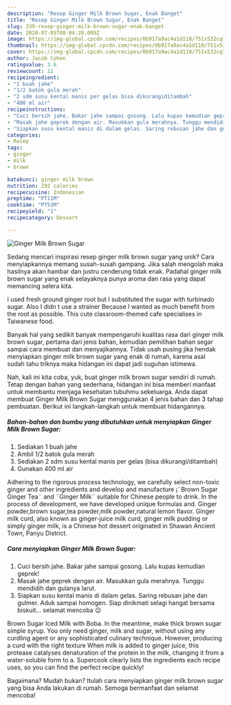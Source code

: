 ```yaml
---
description: "Resep Ginger Milk Brown Sugar, Enak Banget"
title: "Resep Ginger Milk Brown Sugar, Enak Banget"
slug: 339-resep-ginger-milk-brown-sugar-enak-banget
date: 2020-07-05T08:04:28.099Z
image: https://img-global.cpcdn.com/recipes/0b917a9ac4a1d110/751x532cq70/ginger-milk-brown-sugar-foto-resep-utama.jpg
thumbnail: https://img-global.cpcdn.com/recipes/0b917a9ac4a1d110/751x532cq70/ginger-milk-brown-sugar-foto-resep-utama.jpg
cover: https://img-global.cpcdn.com/recipes/0b917a9ac4a1d110/751x532cq70/ginger-milk-brown-sugar-foto-resep-utama.jpg
author: Jacob Cohen
ratingvalue: 3.6
reviewcount: 12
recipeingredient:
- "1 buah jahe"
- "1/2 batok gula merah"
- "2 sdm susu kental manis per gelas bisa dikurangiditambah"
- "400 ml air"
recipeinstructions:
- "Cuci bersih jahe. Bakar jahe sampai gosong. Lalu kupas kemudian geprek!"
- "Masak jahe geprek dengan air. Masukkan gula merahnya. Tunggu mendidih dan gulanya larut."
- "Siapkan susu kental manis di dalam gelas. Saring rebusan jahe dan gulmer. Aduk sampai homogen. Siap dinikmati selagi hangat bersama biskuit... selamat mencoba 😉"
categories:
- Resep
tags:
- ginger
- milk
- brown

katakunci: ginger milk brown 
nutrition: 292 calories
recipecuisine: Indonesian
preptime: "PT11M"
cooktime: "PT53M"
recipeyield: "1"
recipecategory: Dessert

---
```



![Ginger Milk Brown Sugar](https://img-global.cpcdn.com/recipes/0b917a9ac4a1d110/751x532cq70/ginger-milk-brown-sugar-foto-resep-utama.jpg)

Sedang mencari inspirasi resep ginger milk brown sugar yang unik? Cara menyiapkannya memang susah-susah gampang. Jika salah mengolah maka hasilnya akan hambar dan justru cenderung tidak enak. Padahal ginger milk brown sugar yang enak selayaknya punya aroma dan rasa yang dapat memancing selera kita.

I used fresh ground ginger root but I substituted the sugar with turbinado sugar. Also I didn t use a strainer Because I wanted as much benefit from the root as possible. This cute classroom-themed cafe specialises in Taiwanese food.

Banyak hal yang sedikit banyak mempengaruhi kualitas rasa dari ginger milk brown sugar, pertama dari jenis bahan, kemudian pemilihan bahan segar sampai cara membuat dan menyajikannya. Tidak usah pusing jika hendak menyiapkan ginger milk brown sugar yang enak di rumah, karena asal sudah tahu triknya maka hidangan ini dapat jadi suguhan istimewa.


Nah, kali ini kita coba, yuk, buat ginger milk brown sugar sendiri di rumah. Tetap dengan bahan yang sederhana, hidangan ini bisa memberi manfaat untuk membantu menjaga kesehatan tubuhmu sekeluarga. Anda dapat membuat Ginger Milk Brown Sugar menggunakan 4 jenis bahan dan 3 tahap pembuatan. Berikut ini langkah-langkah untuk membuat hidangannya.

<!--inarticleads1-->

##### Bahan-bahan dan bumbu yang dibutuhkan untuk menyiapkan Ginger Milk Brown Sugar:

1. Sediakan 1 buah jahe
1. Ambil 1/2 batok gula merah
1. Sediakan 2 sdm susu kental manis per gelas (bisa dikurangi/ditambah)
1. Gunakan 400 ml air


Adhering to the rigorous process technology, we carefully select non-toxic ginger and other ingredients and develop and manufacture ¡¨Brown Sugar Ginger Tea¨ and ¨Ginger Milk¨ suitable for Chinese people to drink. In the process of development, we have developed unique formulas and. Ginger powder,brown sugar,tea powder,milk powder,natural lemon flavor. Ginger milk curd, also known as ginger-juice milk curd, ginger milk pudding or simply ginger milk, is a Chinese hot dessert originated in Shawan Ancient Town, Panyu District. 

<!--inarticleads2-->

##### Cara menyiapkan Ginger Milk Brown Sugar:

1. Cuci bersih jahe. Bakar jahe sampai gosong. Lalu kupas kemudian geprek!
1. Masak jahe geprek dengan air. Masukkan gula merahnya. Tunggu mendidih dan gulanya larut.
1. Siapkan susu kental manis di dalam gelas. Saring rebusan jahe dan gulmer. Aduk sampai homogen. Siap dinikmati selagi hangat bersama biskuit... selamat mencoba 😉


Brown Sugar Iced Milk with Boba. In the meantime, make thick brown sugar simple syrup. You only need ginger, milk and sugar, without using any curdling agent or any sophisticated culinary technique. However, producing a curd with the right texture When milk is added to ginger juice, this protease catalyses denaturation of the protein in the milk, changing it from a water-soluble form to a. Supercook clearly lists the ingredients each recipe uses, so you can find the perfect recipe quickly! 

Bagaimana? Mudah bukan? Itulah cara menyiapkan ginger milk brown sugar yang bisa Anda lakukan di rumah. Semoga bermanfaat dan selamat mencoba!
